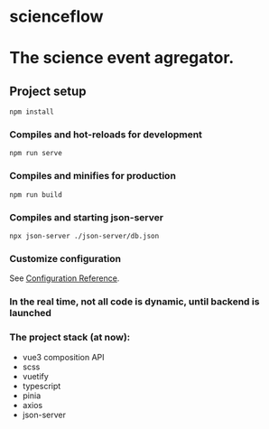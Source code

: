# scienceflow

# The science event agregator.

## Project setup
```
npm install
```

### Compiles and hot-reloads for development
```
npm run serve
```

### Compiles and minifies for production
```
npm run build
```

### Compiles and starting json-server
```
npx json-server ./json-server/db.json
```

### Customize configuration
See [Configuration Reference](https://cli.vuejs.org/config/).

### In the real time, not all code is dynamic, until backend is launched

### The project stack (at now): 
- vue3 composition API 
- scss 
- vuetify
- typescript 
- pinia
- axios
- json-server
